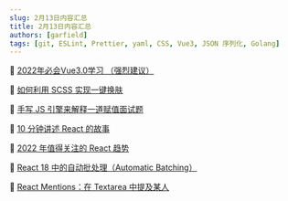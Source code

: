 ```yaml
---
slug: 2月13日内容汇总
title: 2月13日内容汇总
authors: [garfield]
tags: [git, ESLint, Prettier, yaml, CSS, Vue3, JSON 序列化, Golang]
---
```


📒 [2022年必会Vue3.0学习 （强烈建议）](https://juejin.cn/post/7057325585705467918)

📒 [如何利用 SCSS 实现一键换肤](https://mp.weixin.qq.com/s/oLQltRUD1wdlHkrzOuTRyQ)

📒 [手写 JS 引擎来解释一道赋值面试题](https://juejin.cn/post/7062258342546620423)

📒 [10 分钟讲述 React 的故事](https://www.youtube.com/watch?v=Wm_xI7KntDs)

📒 [2022 年值得关注的 React 趋势](https://www.chakshunyu.com/blog/what-you-should-definitely-look-out-for-in-react-in-2022/)

📒 [React 18 中的自动批处理（Automatic Batching）](https://blog.bitsrc.io/automatic-batching-in-react-18-what-you-should-know-d50141dc096e?gi=aa52794e9a07)

📒 [React Mentions：在 Textarea 中提及某人](https://github.com/signavio/react-mentions)
